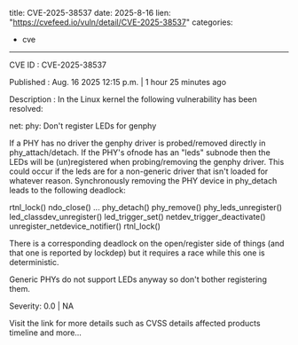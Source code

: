  
title: CVE-2025-38537
date: 2025-8-16
lien: "https://cvefeed.io/vuln/detail/CVE-2025-38537"
categories:
  - cve
---

CVE ID : CVE-2025-38537

Published :  Aug. 16
2025
12:15 p.m. | 1 hour
25 minutes ago

Description : In the Linux kernel
the following vulnerability has been resolved:

net: phy: Don't register LEDs for genphy

If a PHY has no driver
the genphy driver is probed/removed directly in
phy_attach/detach. If the PHY's ofnode has an "leds" subnode
then the
LEDs will be (un)registered when probing/removing the genphy driver.
This could occur if the leds are for a non-generic driver that isn't
loaded for whatever reason. Synchronously removing the PHY device in
phy_detach leads to the following deadlock:

rtnl_lock()
ndo_close()
    ...
    phy_detach()
        phy_remove()
            phy_leds_unregister()
                led_classdev_unregister()
                    led_trigger_set()
                        netdev_trigger_deactivate()
                            unregister_netdevice_notifier()
                                rtnl_lock()

There is a corresponding deadlock on the open/register side of things
(and that one is reported by lockdep)
but it requires a race while this
one is deterministic.

Generic PHYs do not support LEDs anyway
so don't bother registering
them.

Severity: 0.0 | NA

Visit the link for more details
such as CVSS details
affected products
timeline
and more...
